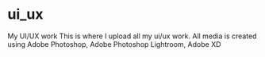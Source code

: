 # ui_ux
My UI/UX work
This is where I upload all my ui/ux work.
All media is created using Adobe Photoshop, Adobe Photoshop Lightroom, Adobe XD
